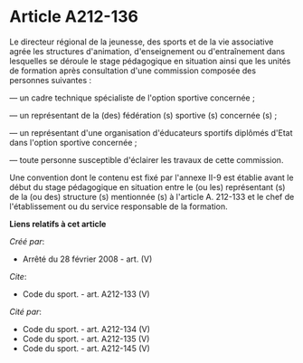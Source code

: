 # Article A212-136

Le directeur régional de la jeunesse, des sports et de la vie associative agrée les structures d'animation, d'enseignement ou
d'entraînement dans lesquelles se déroule le stage pédagogique en situation ainsi que les unités de formation après
consultation d'une commission composée des personnes suivantes : 

― un cadre technique spécialiste de l'option sportive concernée ; 

― un représentant de la (des) fédération (s) sportive (s) concernée (s) ; 

― un représentant d'une organisation d'éducateurs sportifs diplômés d'Etat dans l'option sportive concernée ; 

― toute personne susceptible d'éclairer les travaux de cette commission. 

Une convention dont le contenu est fixé par l'annexe II-9 est établie avant le début du stage pédagogique en situation entre
le (ou les) représentant (s) de la (ou des) structure (s) mentionnée (s) à l'article A. 212-133 et le chef de l'établissement
ou du service responsable de la formation.

**Liens relatifs à cet article**

_Créé par_:

  - Arrêté du 28 février 2008 - art. (V)

_Cite_:

  - Code du sport. - art. A212-133 (V)

_Cité par_:

  - Code du sport. - art. A212-134 (V)
  - Code du sport. - art. A212-135 (V)
  - Code du sport. - art. A212-145 (V)
